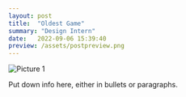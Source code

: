 ```yaml
---
layout: post
title:  "Oldest Game"
summary: "Design Intern"
date:   2022-09-06 15:39:40
preview: /assets/postpreview.png
---
```


![Picture 1](Portfolio/assets/fullsize.png)

Put down info here, either in bullets or paragraphs.
